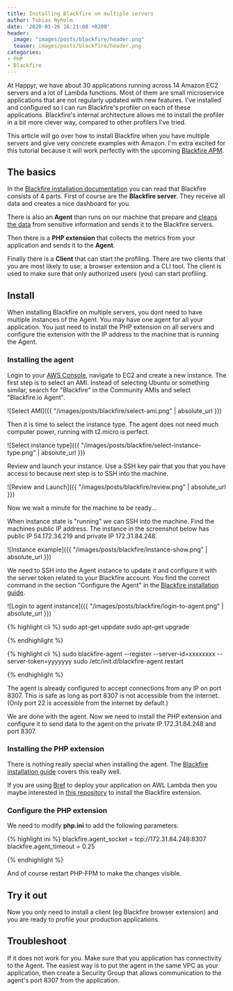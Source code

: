 ```yaml
---
title: Installing Blackfire on multiple servers
author: Tobias Nyholm
date: '2020-01-26 16:21:00 +0200'
header:
  image: "images/posts/blackfire/header.png"
  teaser: images/posts/blackfire/header.png
categories:
- PHP
- Blackfire
---
```


At Happyr, we have about 30 applications running across 14 Amazon EC2 servers and 
a lot of Lambda functions. Most of them are small microservice applications that 
are not regularly updated with new features. I've installed and configured so I 
can run Blackfire's profiler on each of these applications. Blackfire's internal
architecture allows me to install the profiler in a bit more clever way, compared
to other profilers I've tried. 

This article will go over how to install Blackfire when you have multiple servers
and give very concrete examples with Amazon. I'm extra excited for this tutorial
because it will work perfectly with the upcoming [Blackfire APM](https://hello.blackfire.io/apm).

## The basics

In the [Blackfire installation documentation](https://blackfire.io/docs/up-and-running/installation)
you can read that Blackfire consists of 4 parts. First of course are the **Blackfire server**. 
They receive all data and creates a nice dashboard for you. 

There is also an **Agent** than runs on our machine that prepare and [cleans the data](https://blackfire.io/docs/reference-guide/faq#what-data-is-sent-to-the-blackfire-servers) 
from sensitive information and sends it to the Blackfire servers. 

Then there is a **PHP extension** that collects the metrics from your application
and sends it to the **Agent**.

Finally there is a **Client** that can start the profiling. There are two clients
that you are most likely to use; a browser extension and a CLI tool. The client
is used to make sure that only authorized users (you) can start profiling. 

## Install

When installing Blackfire on multiple servers, you dont need to have multiple instances
of the Agent. You may have one agent for all your application. You just need to
install the PHP extension on all servers and configure the extension with the
IP address to the machine that is running the Agent. 

### Installing the agent

Login to your [AWS Console](https://console.aws.amazon.com/), navigate to EC2
and create a new instance. The first step is to select an AMI. Instead of selecting
Ubuntu or something similar, search for "Blackfire" in the Community AMIs and select
"Blackfire.io Agent".

![Select AMI]({{ "/images/posts/blackfire/select-ami.png" | absolute_url }})

Then it is time to select the instance type. The agent does not need much computer
power, running with t2.micro is perfect. 

![Select instance type]({{ "/images/posts/blackfire/select-instance-type.png" | absolute_url }})

Review and launch your instance. Use a SSH key pair that you that you have access to
because next step is to SSH into the machine. 

![Review and Launch]({{ "/images/posts/blackfire/review.png" | absolute_url }})

Now we wait a minute for the machine to be ready...

When instance state is "running" we can SSH into the machine. Find the machines
public IP address. The instance in the screenshot below has public IP 54.172.34.219
and private IP 172.31.84.248.

![Instance example]({{ "/images/posts/blackfire/instance-show.png" | absolute_url }})

We need to SSH into the Agent instance to update it and configure it with the server 
token related to your Blackfire account. You find the correct command in the section 
"Configure the Agent" in the [Blackfire installation guide](https://blackfire.io/docs/up-and-running/installation). 

![Login to agent instance]({{ "/images/posts/blackfire/login-to-agent.png" | absolute_url }})
 
{% highlight cli %}
sudo apt-get uppdate
sudo apt-get upgrade

{% endhighlight %}

{% highlight cli %}
sudo blackfire-agent --register --server-id=xxxxxxxx --server-token=yyyyyyy
sudo /etc/init.d/blackfire-agent restart 

{% endhighlight %}

The agent is already configured to accept connections from any IP on port 8307.
This is safe as long as port 8307 is not accessible from the internet. (Only port
22 is accessible from the internet by default.)   

We are done with the agent. Now we need to install the PHP extension and 
configure it to send data to the agent on the private IP 172.31.84.248 and port 8307.

### Installing the PHP extension

There is nothing really special when installing the agent. The 
[Blackfire installation guide](https://blackfire.io/docs/up-and-running/installation)
covers this really well. 

If you are using [Bref](https://bref.sh/) to deploy your application on AWL Lambda
then you maybe interested in [this repository](https://github.com/brefphp/extra-php-extensions) 
to install the Blackfire extension.

### Configure the PHP extension

We need to modify **php.ini** to add the following parameters: 

{% highlight ini %}
blackfire.agent_socket = tcp://172.31.84.248:8307
blackfire.agent_timeout = 0.25

{% endhighlight %}

And of course restart PHP-FPM to make the changes visible.

## Try it out

Now you only need to install a client (eg Blackfire browser extension) and you
are ready to profile your production applications. 

## Troubleshoot

If it does not work for you. Make sure that you application has connectivity to
the Agent. The easiest way is to put the agent in the same VPC as your application, 
then create a Security Group that allows communication to the agent's port 8307
from the application. 
